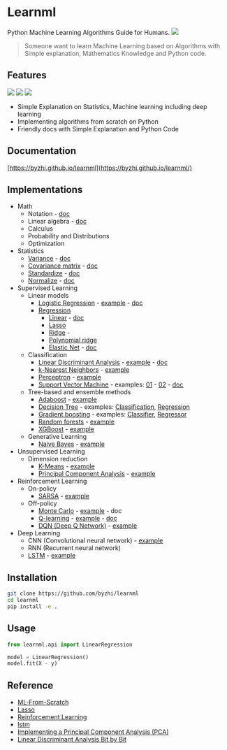 # Learnml

Python Machine Learning Algorithms Guide for Humans. ![](https://img.shields.io/badge/Python-3.6+-blue.svg)

> Someone want to learn Machine Learning based on Algorithms with Simple explanation, Mathematics Knowledge and Python code.

## Features

![](https://img.shields.io/badge/-Simple_Explanation-red.svg) ![](https://img.shields.io/badge/-Mathematics-green.svg) ![](https://img.shields.io/badge/-Python-blue.svg)
- Simple Explanation on Statistics, Machine learning including deep learning
- Implementing algorithms from scratch on Python
- Friendly docs with Simple Explanation and Python Code

## Documentation

[https://byzhi.github.io/learnml](https://byzhi.github.io/learnml/)

## Implementations

- Math
  - Notation - [doc](https://byzhi.github.io/learnml/math/notation.html)
  - Linear algebra - [doc](https://byzhi.github.io/learnml/math/linear_algebra.html)
  - Calculus
  - Probability and Distributions
  - Optimization
- Statistics
  - [Variance](https://github.com/byzhi/learnml/blob/master/learnml/utils/stats.py#L16) - [doc](https://byzhi.github.io/learnml/statistics/variance.html)
  - [Covariance matrix](https://github.com/byzhi/learnml/blob/master/learnml/utils/stats.py#L6) - [doc](https://byzhi.github.io/learnml/statistics/covariance_matrix.html)
  - [Standardize](https://github.com/byzhi/learnml/blob/master/learnml/utils/stats.py#L24) - [doc](https://byzhi.github.io/learnml/statistics/standardize.html)
  - [Normalize](https://github.com/byzhi/learnml/blob/master/learnml/utils/stats.py#L35) - [doc](https://byzhi.github.io/learnml/statistics/normalize.html)
- Supervised Learning
  - Linear models
    - [Logistic Regression](./learnml/supervised/logistic_regression.py) - [example](./examples/example_LogisticRegression.py) - [doc](https://byzhi.github.io/learnml/supervised/logistic_regression.html)
    - [Regression](./learnml/supervised/regression.py)
      - [Linear](./examples/example_LinearRegression.py) - [doc](https://byzhi.github.io/learnml/supervised/linear_regression.html)
      - [Lasso](./examples/example_LassoRegression.py)
      - [Ridge](./examples/example_RidgeRegression.py) -
      - [Polynomial ridge](./examples/example_PolynomialRidgeRegression.py)
      - [Elastic Net](./examples/example_ElasticNet.py) - [doc](https://byzhi.github.io/learnml/supervised/elastic_net.html)
  - Classification
    - [Linear Discriminant Analysis](./learnml/supervised/linear_discriminant_analysis.py) - [example](./examples/example_PCA_LDA.py) - [doc](https://byzhi.github.io/learnml/supervised/linear_discriminant_analysis.html)
    - [k-Nearest Neighbors](./learnml/supervised/k_nearest_neighbors.py) - [example](./examples/example_KNeighborsClassifier.py)
    - [Perceptron](./learnml/supervised/perceptron.py) - [example](./examples/example_Perceptron.py)
    - [Support Vector Machine](./learnml/supervised/support_vector_machine.py) - examples: [01](./examples/example_svm.py) - [02](./examples/example_svm_02.py) - [doc](https://byzhi.github.io/learnml/supervised/support_vector_machine.html)
  - Tree-based and ensemble methods
    - [Adaboost](./learnml/supervised/adaboost.py) - [example](./examples/example_Adaboost.py)
    - [Decision Tree](./learnml/supervised/decision_tree.py) - examples: [Classification](./examples/example_ClassificationTree.py), [Regression](./examples/example_RegressionTree.py)
    - [Gradient boosting](./learnml/supervised/gradient_boosting.py) - examples: [Classifier](./examples/example_GradientBoostingClassifier.py), [Regressor](./examples/example_GradientBoostingRegressor.py)
    - [Random forests](./learnml/supervised/random_forest.py) - [example](./examples/example_RandomForestClassifier.py)
    - [XGBoost](./learnml/supervised/xgboost.py) - [example](./examples/example_XGBoost.py)
  - Generative Learning
    - [Naive Bayes](./learnml/supervised/naive_bayes.py) - [example](./examples/example_GaussianNB.py)
- Unsupervised Learning
  - Dimension reduction
    - [K-Means](./learnml/unsupervised/kmeans.py) - [example](./examples/example_KMeans.py)
    - [Principal Component Analysis](./learnml/unsupervised/principal_component_analysis.py) - [example](./examples/example_PCA_LDA.py)
- Reinforcement Learning
  - On-policy
    - [SARSA](./learnml/reinforcement/qlearning_sarsa_base.py) - [example](./examples/example_SARSA.py)
  - Off-policy
    - [Monte Carlo](./learnml/reinforcement/montecarlo.py) - [example](./examples/example_MonteCarlo.py) - doc
    - [Q-learning](./learnml/reinforcement/qlearning_sarsa_base.py) - [example](./examples/example_QLearning.py) - [doc](https://byzhi.github.io/learnml/reinforcement/q_learning.html)
    - [DQN (Deep Q Network)](./learnml/reinforcement/deepqnetwork.py) - [example](./examples/example_DeepQNetwork.py)
- Deep Learning
  - CNN (Convolutional neural network) - [example](./examples/example_CNN.py)
  - RNN (Recurrent neural network)
  - [LSTM](./learnml/deep/lstm.py) - [example](./examples/example_Lstm.py)


## Installation

```bash
git clone https://github.com/byzhi/learnml
cd learnml
pip install -e .
```

## Usage

```python
from learnml.api import LinearRegression

model = LinearRegression()
model.fit(X - y)
```

## Reference

- [ML-From-Scratch](https://github.com/eriklindernoren/ML-From-Scratch)
- [Lasso](https://github.com/satopirka/Lasso)
- [Reinforcement Learning](https://github.com/rlcode/reinforcement-learning)
- [lstm](https://github.com/nicodjimenez/lstm)
- [Implementing a Principal Component Analysis (PCA)](https://sebastianraschka.com/Articles/2014_pca_step_by_step.html)
- [Linear Discriminant Analysis Bit by Bit](https://sebastianraschka.com/Articles/2014_python_lda.html)